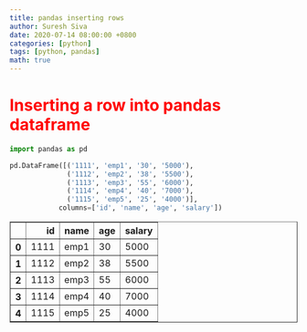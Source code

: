 ```yaml
---
title: pandas inserting rows
author: Suresh Siva
date: 2020-07-14 08:00:00 +0800
categories: [python]
tags: [python, pandas]
math: true
---
```


# <font color='red'>Inserting a row into pandas dataframe</font>


```python
import pandas as pd

pd.DataFrame([('1111', 'emp1', '30', '5000'), 
              ('1112', 'emp2', '38', '5500'), 
              ('1113', 'emp3', '55', '6000'),
              ('1114', 'emp4', '40', '7000'),
              ('1115', 'emp5', '25', '4000')],
            columns=['id', 'name', 'age', 'salary'])
```




<div>
<style scoped>
    .dataframe tbody tr th:only-of-type {
        vertical-align: middle;
    }

    .dataframe tbody tr th {
        vertical-align: top;
    }

    .dataframe thead th {
        text-align: right;
    }
</style>
<table border="1" class="dataframe">
  <thead>
    <tr style="text-align: right;">
      <th></th>
      <th>id</th>
      <th>name</th>
      <th>age</th>
      <th>salary</th>
    </tr>
  </thead>
  <tbody>
    <tr>
      <th>0</th>
      <td>1111</td>
      <td>emp1</td>
      <td>30</td>
      <td>5000</td>
    </tr>
    <tr>
      <th>1</th>
      <td>1112</td>
      <td>emp2</td>
      <td>38</td>
      <td>5500</td>
    </tr>
    <tr>
      <th>2</th>
      <td>1113</td>
      <td>emp3</td>
      <td>55</td>
      <td>6000</td>
    </tr>
    <tr>
      <th>3</th>
      <td>1114</td>
      <td>emp4</td>
      <td>40</td>
      <td>7000</td>
    </tr>
    <tr>
      <th>4</th>
      <td>1115</td>
      <td>emp5</td>
      <td>25</td>
      <td>4000</td>
    </tr>
  </tbody>
</table>
</div>


